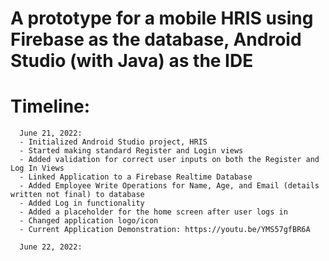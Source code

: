 # A prototype for a mobile HRIS using Firebase as the database, Android Studio (with Java) as the IDE


# Timeline:
      June 21, 2022: 
      - Initialized Android Studio project, HRIS
      - Started making standard Register and Login views 
      - Added validation for correct user inputs on both the Register and Log In Views
      - Linked Application to a Firebase Realtime Database
      - Added Employee Write Operations for Name, Age, and Email (details written not final) to database
      - Added Log in functionality
      - Added a placeholder for the home screen after user logs in
      - Changed application logo/icon
      - Current Application Demonstration: https://youtu.be/YMS57gfBR6A  
      
      June 22, 2022:
  
